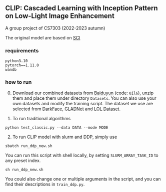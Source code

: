 ## CLIP: Cascaded Learning with Inception Pattern on Low-Light Image Enhancement

A group project of CS7303 (2022-2023 autumn)

The original model are based on [SCI](https://github.com/vis-opt-group/SCI)


### requirements

```
python3.10
pytorch==1.11.0
wandb
```
### how to run

0. Download our combined datasets from [Baiduyun](https://pan.baidu.com/s/1HMyOeSb8W1S0uz8shKdfMg) (code: `0il6`), unzip them and place them under directory ```Datasets```. You can also use your own datasets and modify the training script. The dataset we use are selected from [DarkFace](http://cvpr2022.ug2challenge.org/program21/dataset21_t1.html), [GLADNet](https://daooshee.github.io/fgworkshop18Gladnet/) and [LOL Dataset](https://flyywh.github.io/IJCV2021LowLight_VELOL/).

1. To run traditional algorithms
```shell
python test_classic.py --data DATA --mode MODE 
```


2. To run CLIP model with slurm and DDP, simply use 
```shell
sbatch run_ddp_new.sh 
```
 You can run this script with shell locally, by setting ```SLURM_ARRAY_TASK_ID``` to any preset index. 
```shell
sh run_ddp_new.sh 
```
You could also change one or multiple arguments in the script, and you can find their descriptions in ```train_ddp.py```. 
